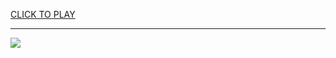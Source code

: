 
<a href="https://premium76.site?title=unblocked_games_snow_rider_3d&ref=13M">CLICK TO PLAY</a></h3>
<hr>

<a href="https://premium76.site?title=unblocked_games_snow_rider_3d&ref=13M"><img src="https://clearcache.store/games.png"></a>


